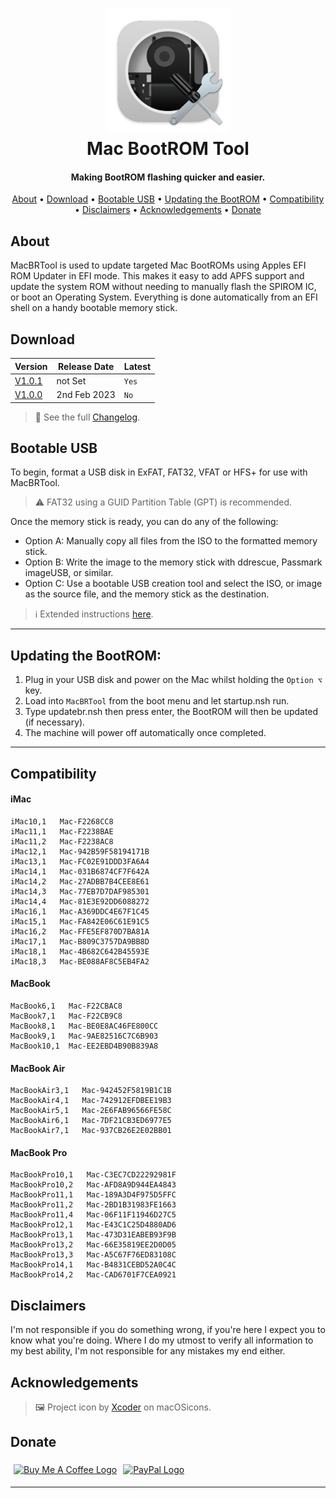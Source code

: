 <h1 align="center">
<img width="200" src="resource/img/icon256.png" alt="SMCFT Logo">
<br>
Mac BootROM Tool
</h1>

<h4 align="center">Making BootROM flashing quicker and easier.</h4>

<p align="center">
  <a href="#about">About</a> •
  <a href="#download">Download</a> •
  <a href="#bootable-usb">Bootable USB</a> •
  <a href="#updating-the-bootrom">Updating the BootROM</a> •
  <a href="#compatibility">Compatibility</a> •
  <a href="#disclaimers">Disclaimers</a> •
  <a href="#acknowledgements">Acknowledgements</a> •
  <a href="#donate">Donate</a>
</p>

## About

MacBRTool is used to update targeted Mac BootROMs using Apples EFI ROM Updater in EFI mode. This makes it easy to add APFS support and update the system ROM without needing to manually flash the SPIROM IC, or boot an Operating System. Everything is done automatically from an EFI shell on a handy bootable memory stick.

## Download

| Version| Release Date| Latest|
|--------|-------------|--------|
|[V1.0.1](https://github.com/MuertoGB/MacBRTool/releases/tag/v1.0.1)|not Set |`Yes`|
|[V1.0.0](https://github.com/MuertoGB/MacBRTool/releases/tag/v1.0.0)|2nd Feb 2023|`No` |

> 📔 See the full [Changelog](CHANGELOG.md).

## Bootable USB

To begin, format a USB disk in ExFAT, FAT32, VFAT or HFS+ for use with MacBRTool.
> ⚠ FAT32 using a GUID Partition Table (GPT) is recommended.

Once the memory stick is ready, you can do any of the following:
- Option A: Manually copy all files from the ISO to the formatted memory stick.
- Option B: Write the image to the memory stick with ddrescue, Passmark imageUSB, or similar.
- Option C: Use a bootable USB creation tool and select the ISO, or image as the source file, and the memory stick as the destination.

> ℹ Extended instructions [here](BOOTABLEUSB.md).

---
**Updating the BootROM:**
-
  1. Plug in your USB disk and power on the Mac whilst holding the `Option ⌥` key.
  2. Load into `MacBRTool` from the boot menu and let startup.nsh run.
  3. Type updatebr.nsh then press enter, the BootROM will then be updated (if necessary).
  4. The machine will power off automatically once completed.

---
## Compatibility

#### iMac

```
iMac10,1   Mac-F2268CC8
iMac11,1   Mac-F2238BAE
iMac11,2   Mac-F2238AC8
iMac12,1   Mac-942B59F58194171B
iMac13,1   Mac-FC02E91DDD3FA6A4
iMac14,1   Mac-031B6874CF7F642A
iMac14,2   Mac-27ADBB7B4CEE8E61
iMac14,3   Mac-77EB7D7DAF985301
iMac14,4   Mac-81E3E92DD6088272
iMac16,1   Mac-A369DDC4E67F1C45
iMac15,1   Mac-FA842E06C61E91C5
iMac16,2   Mac-FFE5EF870D7BA81A
iMac17,1   Mac-B809C3757DA9BB8D
iMac18,1   Mac-4B682C642B45593E
iMac18,3   Mac-BE088AF8C5EB4FA2
```

#### MacBook

```
MacBook6,1   Mac-F22CBAC8
MacBook7,1   Mac-F22CB9C8
MacBook8,1   Mac-BE0E8AC46FE800CC
MacBook9,1   Mac-9AE82516C7C6B903
MacBook10,1  Mac-EE2EBD4B90B839A8
```

#### MacBook Air

```
MacBookAir3,1   Mac-942452F5819B1C1B
MacBookAir4,1   Mac-742912EFDBEE19B3
MacBookAir5,1   Mac-2E6FAB96566FE58C
MacBookAir6,1   Mac-7DF21CB3ED6977E5
MacBookAir7,1   Mac-937CB26E2E02BB01
```

#### MacBook Pro

```
MacBookPro10,1   Mac-C3EC7CD22292981F
MacBookPro10,2   Mac-AFD8A9D944EA4843
MacBookPro11,1   Mac-189A3D4F975D5FFC
MacBookPro11,2   Mac-2BD1B31983FE1663
MacBookPro11,4   Mac-06F11F11946D27C5
MacBookPro12,1   Mac-E43C1C25D4880AD6
MacBookPro13,1   Mac-473D31EABEB93F9B
MacBookPro13,2   Mac-66E35819EE2D0D05
MacBookPro13,3   Mac-A5C67F76ED83108C
MacBookPro14,1   Mac-B4831CEBD52A0C4C
MacBookPro14,2   Mac-CAD6701F7CEA0921
```

## Disclaimers

I'm not responsible if you do something wrong, if you're here I expect you to know what you're doing. Where I do my utmost to verify all information to my best ability, I'm not responsible for any mistakes my end either.

## Acknowledgements

> 🖼 Project icon by [Xcoder](https://macosicons.com/#/u/Xcoder) on macOSicons.

## Donate

<a href="https://www.buymeacoffee.com/Muerto"><img width="160" src="https://uc80e5ba3058c2d15b2a77972a8b.previews.dropboxusercontent.com/p/thumb/AB18JbfsN4REmFgvOrzwO3ooBl2K1VkxckN-h1H0qKcNhQDfIIROLC57mhfRHlNPZXBDEK7S3gHEnx6Uc35udaYsS-Mx66J6llYd_lSwfaIAntk3eynVXJNhd5nRHFDI1ncBuDVpVbrtKeQZlP2WPhejwCDH99YAFH8xcPef9q2d37EBjVV9-cK4cGUd7KmXCfa81wP6tXXV8r7-f_5L1c6tgs9HxLgqaDlAPXG8BcM9B6NRFdxlOsLGvYh9ESFE7fMb7dTrOu7PgsBsVrrIfTOxL8akUj2QiSGMJiZNXJrYrsW7mjKu_qQ-7Z-mhlZ2ZtY-FApmMFhfQrWj17D7hiXCemMdb_SaZCbaHBucMaJZ5Y1OPY3a6XlAxUCNJXSrFoI/p.png" alt="Buy Me A Coffee Logo" vspace="5" hspace="5"></a><a href="https://www.paypal.com/donate/?hosted_button_id=Z88F3UEZB47SQ"><img width="160" src="https://www.paypalobjects.com/webstatic/mktg/Logo/pp-logo-200px.png" alt="PayPal Logo" vspace="5" hspace="5"></a>

---